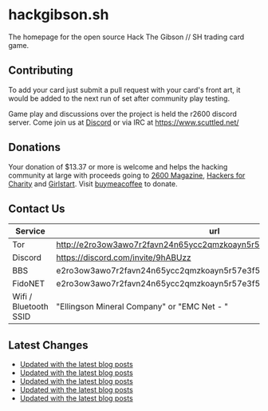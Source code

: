 # hackgibson.sh
The homepage for the open source Hack The Gibson // SH trading card game.


## Contributing

To add your card just submit a pull request with your card's front art, it would be added to the next run of set after community play testing.

Game play and discussions over the project is held the r2600 discord server. Come join us at [Discord](https://discord.com/invite/9hABUzz) or via IRC at https://www.scuttled.net/


## Donations

Your donation of $13.37 or more is welcome and helps the hacking community at large with proceeds going to [2600 Magazine](https://2600.com/), [Hackers for Charity](https://hackersforcharity.org) and [Girlstart](https://girlstart.org).  Visit [buymeacoffee](https://www.buymeacoffee.com/hackgibson.sh) to donate.


## Contact Us

Service | url
-|-
Tor | http://e2ro3ow3awo7r2favn24n65ycc2qmzkoayn5r57e3f56nvjwdcgg32ad.onion
Discord | https://discord.com/invite/9hABUzz
BBS | e2ro3ow3awo7r2favn24n65ycc2qmzkoayn5r57e3f56nvjwdcgg32ad.onion:23
FidoNET | e2ro3ow3awo7r2favn24n65ycc2qmzkoayn5r57e3f56nvjwdcgg32ad.onion:24554
Wifi / Bluetooth SSID | "Ellingson Mineral Company" or "EMC Net - <fidonet address>"

## Latest Changes
<!-- BLOG-POST-LIST:START -->
- [Updated with the latest blog posts](https://github.com/DFW2600/hackgibson.sh/commit/0d19d7afc49adad20a747a5fe7600cd119d46980)
- [Updated with the latest blog posts](https://github.com/DFW2600/hackgibson.sh/commit/e4b2f33b0a3a36fdb739af7c47668dc3c7dc412e)
- [Updated with the latest blog posts](https://github.com/DFW2600/hackgibson.sh/commit/c110dfac5599d84f6ed2011c66ff1e393ca37777)
- [Updated with the latest blog posts](https://github.com/DFW2600/hackgibson.sh/commit/b06c2ac81b969a1ccf2a7e415a60522a2aa5981b)
- [Updated with the latest blog posts](https://github.com/DFW2600/hackgibson.sh/commit/432e5018950db75615343076cdc4e6e6dee49231)
<!-- BLOG-POST-LIST:END -->
